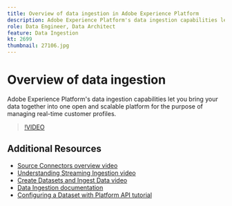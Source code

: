 ```yaml
---
title: Overview of data ingestion in Adobe Experience Platform
description: Adobe Experience Platform's data ingestion capabilities let you bring your data together into one open and scalable platform for the purpose of managing a unified profile.
role: Data Engineer, Data Architect
feature: Data Ingestion
kt: 2699
thumbnail: 27106.jpg
---
```


# Overview of data ingestion

Adobe Experience Platform's data ingestion capabilities let you bring your data together into one open and scalable platform for the purpose of managing real-time customer profiles.

>[!VIDEO](https://video.tv.adobe.com/v/27106?quality=12&learn=on)

## Additional Resources

* [Source Connectors overview video](overview.md)
* [Understanding Streaming Ingestion video](understanding-streaming-ingestion.md)
* [Create Datasets and Ingest Data video](create-datasets-and-ingest-data.md)
* [Data Ingestion documentation](https://www.adobe.io/apis/experienceplatform/home/data-ingestion.html)
* [Configuring a Dataset with Platform API tutorial](https://www.adobe.io/apis/experienceplatform/home/tutorials/alltutorials.html#!api-specification/markdown/narrative/tutorials/creating_a_dataset_tutorial/creating_a_dataset_tutorial.md)
